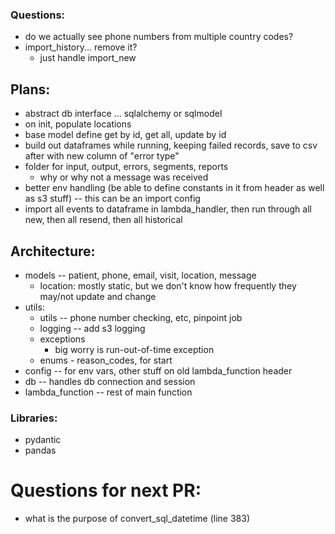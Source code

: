 ### Questions:

- do we actually see phone numbers from multiple country codes?
- import_history... remove it?
  - just handle import_new

## Plans:

- abstract db interface ... sqlalchemy or sqlmodel
- on init, populate locations
- base model define get by id, get all, update by id
- build out dataframes while running, keeping failed records, save to csv after with new column of "error type"
- folder for input, output, errors, segments, reports
  - why or why not a message was received
- better env handling (be able to define constants in it from header as well as s3 stuff) -- this can be an import config
- import all events to dataframe in lambda_handler, then run through all new, then all resend, then all historical

## Architecture:

- models -- patient, phone, email, visit, location, message
  - location: mostly static, but we don't know how frequently they may/not update and change
- utils:
  - utils -- phone number checking, etc, pinpoint job
  - logging -- add s3 logging
  - exceptions
    - big worry is run-out-of-time exception
  - enums - reason_codes, for start
- config -- for env vars, other stuff on old lambda_function header
- db -- handles db connection and session
- lambda_function -- rest of main function

### Libraries:

- pydantic
- pandas

# Questions for next PR:

- what is the purpose of convert_sql_datetime (line 383)
